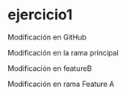 # ejercicio1
Modificación en GitHub

Modificación en la rama principal

Modificación en featureB

Modificación en rama Feature A

